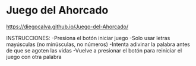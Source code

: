 # Juego del Ahorcado
https://diegocalva.github.io/Juego-del-Ahorcado/

INSTRUCCIONES:
-Presiona el botón iniciar juego
-Solo usar letras mayúsculas (no minúsculas, no números)
-Intenta adivinar la palabra antes de que se agoten las vidas
-Vuelve a presionar el botón para reiniciar el juego con otra palabra
